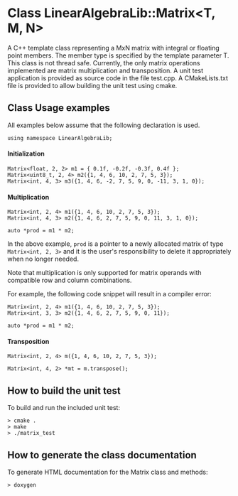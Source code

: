 Class LinearAlgebraLib::Matrix<T, M, N>
========================================
A C++ template class representing a MxN matrix with integral or floating point members. 
The member type is specified by the template parameter T. This class is not thread safe.
Currently, the only matrix operations implemented are matrix multiplication and transposition.
A unit test application is provided as source code in the file test.cpp. A CMakeLists.txt file is provided
to allow building the unit test using cmake. 

Class Usage examples
--------------------
All examples below assume that the following declaration is used.

    using namespace LinearAlgebraLib;

#### Initialization

    Matrix<float, 2, 2> m1 = { 0.1f, -0.2f, -0.3f, 0.4f };
    Matrix<uint8_t, 2, 4> m2({1, 4, 6, 10, 2, 7, 5, 3});
    Matrix<int, 4, 3> m3({1, 4, 6, -2, 7, 5, 9, 0, -11, 3, 1, 0});

####  Multiplication
    Matrix<int, 2, 4> m1({1, 4, 6, 10, 2, 7, 5, 3});
    Matrix<int, 4, 3> m2({1, 4, 6, 2, 7, 5, 9, 0, 11, 3, 1, 0});
    
    auto *prod = m1 * m2;
   

In the above example, `prod` is a pointer to a newly allocated matrix of type `Matrix<int, 2, 3>`
and it is the user's responsibility to delete it appropriately when no longer needed.

Note that multiplication is only supported for matrix operands with compatible row and column combinations.

For example, the following code snippet will result in a compiler error:

    Matrix<int, 2, 4> m1({1, 4, 6, 10, 2, 7, 5, 3});
    Matrix<int, 3, 3> m2({1, 4, 6, 2, 7, 5, 9, 0, 11});
    
    auto *prod = m1 * m2;

####  Transposition
    Matrix<int, 2, 4> m({1, 4, 6, 10, 2, 7, 5, 3});

    Matrix<int, 4, 2> *mt = m.transpose();

How to build the unit test
--------------------------
To build and run the included unit test:
	
	> cmake .
	> make
	> ./matrix_test
	
How to generate the class documentation
---------------------------------------
To generate HTML documentation for the Matrix class and methods:

    > doxygen
